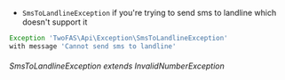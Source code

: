 * `SmsToLandlineException` if you're trying to send sms to landline which doesn't support it

```php
Exception 'TwoFAS\Api\Exception\SmsToLandlineException'
with message 'Cannot send sms to landline'
```

###### SmsToLandlineException extends InvalidNumberException